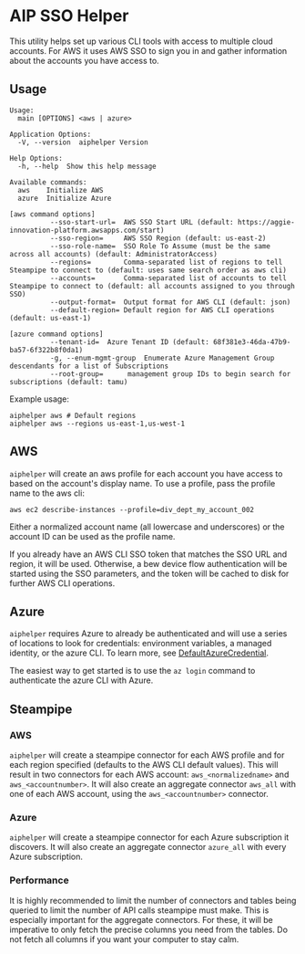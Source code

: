 # AIP SSO Helper

This utility helps set up various CLI tools with access to multiple cloud accounts. For AWS it uses AWS SSO to sign you in and gather information about the accounts you have access to.

## Usage

```
Usage:
  main [OPTIONS] <aws | azure>

Application Options:
  -V, --version  aiphelper Version

Help Options:
  -h, --help  Show this help message

Available commands:
  aws    Initialize AWS
  azure  Initialize Azure

[aws command options]
          --sso-start-url=  AWS SSO Start URL (default: https://aggie-innovation-platform.awsapps.com/start)
          --sso-region=     AWS SSO Region (default: us-east-2)
          --sso-role-name=  SSO Role To Assume (must be the same across all accounts) (default: AdministratorAccess)
          --regions=        Comma-separated list of regions to tell Steampipe to connect to (default: uses same search order as aws cli)
          --accounts=       Comma-separated list of accounts to tell Steampipe to connect to (default: all accounts assigned to you through SSO)
          --output-format=  Output format for AWS CLI (default: json)
          --default-region= Default region for AWS CLI operations (default: us-east-1)

[azure command options]
          --tenant-id=  Azure Tenant ID (default: 68f381e3-46da-47b9-ba57-6f322b8f0da1)
          -g, --enum-mgmt-group  Enumerate Azure Management Group descendants for a list of Subscriptions
          --root-group=      management group IDs to begin search for subscriptions (default: tamu)
```

Example usage:

```
aiphelper aws # Default regions
aiphelper aws --regions us-east-1,us-west-1 

```

## AWS

`aiphelper` will create an aws profile for each account you have access to based on the account's display name. To use a profile, pass the profile name to the aws cli:

```
aws ec2 describe-instances --profile=div_dept_my_account_002
```

Either a normalized account name (all lowercase and underscores) or the account ID can be used as the profile name.

If you already have an AWS CLI SSO token that matches the SSO URL and region, it will be used. Otherwise, a bew device flow authentication will be started using the SSO parameters, and the token will be cached to disk for further AWS CLI operations.

## Azure

`aiphelper` requires Azure to already be authenticated and will use a series of locations to look for credentials: environment variables, a managed identity, or the azure CLI. To learn more, see [DefaultAzureCredential](https://pkg.go.dev/github.com/Azure/azure-sdk-for-go/sdk/azidentity#readme-defaultazurecredential).

The easiest way to get started is to use the `az login` command to authenticate the azure CLI with Azure.

## Steampipe

### AWS

`aiphelper` will create a steampipe connector for each AWS profile and for each region specified (defaults to the AWS CLI default values). This will result in two connectors for each AWS account: `aws_<normalizedname>` and `aws_<accountnumber>`. It will also create an aggregate connector `aws_all` with one of each AWS account, using the `aws_<accountnumber>` connector. 

### Azure

`aiphelper` will create a steampipe connector for each Azure subscription it discovers. It will also create an aggregate connector `azure_all` with every Azure subscription.

### Performance

It is highly recommended to limit the number of connectors and tables being queried to limit the number of API calls steampipe must make. This is especially important for the aggregate connectors. For these, it will be imperative to only fetch the precise columns you need from the tables. Do not fetch all columns if you want your computer to stay calm.

